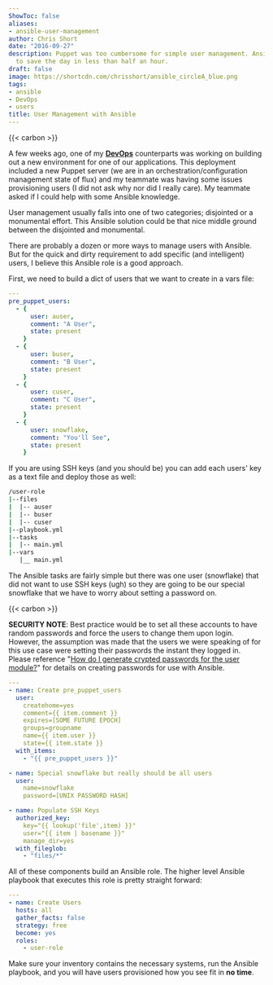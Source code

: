 ```yaml
---
ShowToc: false
aliases:
- ansible-user-management
author: Chris Short
date: "2016-09-27"
description: Puppet was too cumbersome for simple user management. Ansible came in
  to save the day in less than half an hour.
draft: false
image: https://shortcdn.com/chrisshort/ansible_circleA_blue.png
tags:
- ansible
- DevOps
- users
title: User Management with Ansible
---
```


{{< carbon >}}

A few weeks ago, one of my [**DevOps**](https://devopsish.com/) counterparts was working on building out a new environment for one of our applications. This deployment included a new Puppet server (we are in an orchestration/configuration management state of flux) and my teammate was having some issues provisioning users (I did not ask why nor did I really care). My teammate asked if I could help with some Ansible knowledge.


User management usually falls into one of two categories; disjointed or a monumental effort. This Ansible solution could be that nice middle ground between the disjointed and monumental.

There are probably a dozen or more ways to manage users with Ansible. But for the quick and dirty requirement to add specific (and intelligent) users, I believe this Ansible role is a good approach.

First, we need to build a dict of users that we want to create in a vars file:

```yaml
---
pre_puppet_users:
  - {
      user: auser,
      comment: "A User",
      state: present
    }
  - {
      user: buser,
      comment: "B User",
      state: present
    }
  - {
      user: cuser,
      comment: "C User",
      state: present
    }
  - {
      user: snowflake,
      comment: "You'll See",
      state: present
    }
```

If you are using SSH keys (and you should be) you can add each users' key as a text file and deploy those as well:

```bash
/user-role
|--files
|  |-- auser
|  |-- buser
|  |-- cuser
|--playbook.yml
|--tasks
|  |-- main.yml
|--vars
   |__ main.yml
```

The Ansible tasks are fairly simple but there was one user (snowflake) that did not want to use SSH keys (ugh) so they are going to be our special snowflake that we have to worry about setting a password on.

{{< carbon >}}

**SECURITY NOTE**: Best practice would be to set all these accounts to have random passwords and force the users to change them upon login. However, the assumption was made that the users we were speaking of for this use case were setting their passwords the instant they logged in. Please reference "[How do I generate crypted passwords for the user module?](https://docs.ansible.com/ansible/latest/reference_appendices/faq.html#how-do-i-generate-encrypted-passwords-for-the-user-module)" for details on creating passwords for use with Ansible.

```yaml
---
- name: Create pre_puppet_users
  user:
    createhome=yes
    comment={{ item.comment }}
    expires=[SOME FUTURE EPOCH]
    groups=groupname
    name={{ item.user }}
    state={{ item.state }}
  with_items:
    - "{{ pre_puppet_users }}"

- name: Special snowflake but really should be all users
  user:
    name=snowflake
    password=[UNIX PASSWORD HASH]

- name: Populate SSH Keys
  authorized_key:
    key="{{ lookup('file',item) }}"
    user="{{ item | basename }}"
    manage_dir=yes
  with_fileglob:
    - "files/*"
```

All of these components build an Ansible role. The higher level Ansible playbook that executes this role is pretty straight forward:

```yaml
---
- name: Create Users
  hosts: all
  gather_facts: false
  strategy: free
  become: yes
  roles:
    - user-role
```

Make sure your inventory contains the necessary systems, run the Ansible playbook, and you will have users provisioned how you see fit in **no time**.
